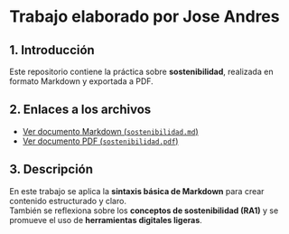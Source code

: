 # Trabajo elaborado por Jose Andres

## 1. Introducción
Este repositorio contiene la práctica sobre **sostenibilidad**, realizada en formato Markdown y exportada a PDF.

## 2. Enlaces a los archivos 

-  [Ver documento Markdown (`sostenibilidad.md`)](./sostenibilidad.md)
-  [Ver documento PDF (`sostenibilidad.pdf`)](./sostenibilidad.pdf)

## 3. Descripción
En este trabajo se aplica la **sintaxis básica de Markdown** para crear contenido estructurado y claro.  
También se reflexiona sobre los **conceptos de sostenibilidad (RA1)** y se promueve el uso de **herramientas digitales ligeras**.
